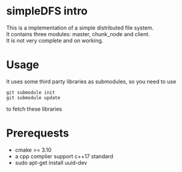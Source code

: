 # simpleDFS intro
This is a implementation of a simple distributed file system.  
It contains three modules: master, chunk_node and client.  
It is not very complete and on working.  

# Usage
It uses some third party libraries as submodules, so you need to use 
```shell
git submodule init
git submodule update
```
to fetch these libraries  

# Prerequests
* cmake >= 3.10
* a cpp complier support c++17 standard
* sudo apt-get install uuid-dev